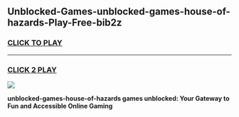 
## Unblocked-Games-unblocked-games-house-of-hazards-Play-Free-bib2z
<h3>
<a href="https://premium76.site?title=unblocked-games-house-of-hazards&ref=20A">CLICK TO PLAY</a></h3>
<hr>

<h3>
<a href="https://premium76.site?title=unblocked-games-house-of-hazards&ref=20A">CLICK 2 PLAY</a>
  
</h3>

<a href="https://premium76.site?title=unblocked-games-house-of-hazards&ref=20A"><img src="https://clearcache.store/games.png"></a>


**unblocked-games-house-of-hazards games unblocked: Your Gateway to Fun and Accessible Online Gaming**
